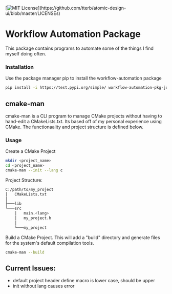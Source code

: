 [![MIT License](https://img.shields.io/apm/l/atomic-design-ui.svg?)](https://github.com/tterb/atomic-design-ui/blob/master/LICENSEs)

# Workflow Automation Package 

This package contains programs to automate some of the things I find myself doing often.

### Installation

Use the package manager pip to install the workflow-automation package

```bash
pip install -i https://test.pypi.org/simple/ workflow-automation-pkg-joshortner
```

## cmake-man

cmake-man is a CLI program to manage CMake projects without having to hand-edit a CMakeLists.txt. Its based off of my personal experience using CMake. The functionaality and project structure is defined below.

### Usage

Create a CMake Project

```bash
mkdir <project_name>
cd <project_name>
cmake-man --init --lang c
```

Project Structure:

```bash
C:/path/to/my_project
│   CMakeLists.txt
│
├───lib
└───src
    │   main.<lang>
    │   my_project.h
    │
    └───my_project
```

Build a CMake Project. This will add a "build" directory and generate files for the system's default compilation tools.

```bash
cmake-man --build
```

## Current Issues:
- default project header define macro is lower case, should be upper
- init without lang causes error